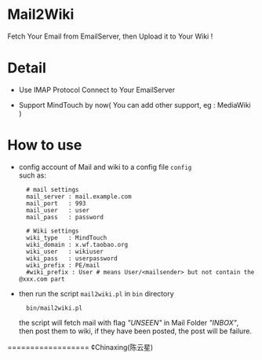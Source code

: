 Mail2Wiki
=========

Fetch Your Email from EmailServer, then Upload it to Your Wiki !

Detail
========

- Use IMAP Protocol Connect to Your EmailServer

- Support MindTouch by now( You can add other support, eg : MediaWiki )

How to use 
==========

- config account of Mail and wiki to a config file ``config``  
  such as:

        # mail settings
        mail_server : mail.example.com
        mail_port   : 993
        mail_user   : user
        mail_pass   : password
        
        # Wiki settings
        wiki_type   : MindTouch
        wiki_domain : x.wf.taobao.org
        wiki_user   : wikiuser
        wiki_pass   : userpassword
        wiki_prefix : PE/mail
        #wiki_prefix : User # means User/<mailsender> but not contain the @xxx.com part
      
- then run the script ``mail2wiki.pl`` in ``bin`` directory  

        bin/mail2wiki.pl

  the script will fetch mail with flag *"UNSEEN"* in Mail Folder *"INBOX"*,  
  then post them to wiki, if they have been posted, the post will be failure.


==================
¢Chinaxing(陈云星)
